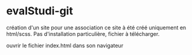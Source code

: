 # evalStudi-git
création d'un site pour une association
ce site à été créé uniquement en html/scss.
Pas d'installation particulière, fichier à télécharger.

ouvrir le fichier index.html dans son navigateur
